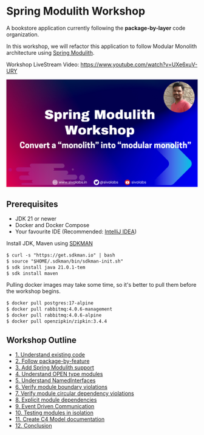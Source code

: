 # Spring Modulith Workshop
A bookstore application currently following the **package-by-layer** code organization.

In this workshop, we will refactor this application to follow Modular Monolith architecture 
using [Spring Modulith](https://spring.io/projects/spring-modulith).

Workshop LiveStream Video: https://www.youtube.com/watch?v=UXe6xuV-URY

![spring-modulith-workshop.png](docs/spring-modulith-workshop.png)

## Prerequisites
* JDK 21 or newer
* Docker and Docker Compose
* Your favourite IDE (Recommended: [IntelliJ IDEA](https://www.jetbrains.com/idea/))

Install JDK, Maven using [SDKMAN](https://sdkman.io/)

```shell
$ curl -s "https://get.sdkman.io" | bash
$ source "$HOME/.sdkman/bin/sdkman-init.sh"
$ sdk install java 21.0.1-tem
$ sdk install maven
```

Pulling docker images may take some time, so it's better to pull them before the workshop begins.

```shell
$ docker pull postgres:17-alpine
$ docker pull rabbitmq:4.0.6-management
$ docker pull rabbitmq:4.0.6-alpine
$ docker pull openzipkin/zipkin:3.4.4
```

## Workshop Outline

* [1. Understand existing code](workshop/step-1.md)
* [2. Follow package-by-feature](workshop/step-2.md)
* [3. Add Spring Modulith support](workshop/step-3.md)
* [4. Understand OPEN type modules](workshop/step-4.md)
* [5. Understand NamedInterfaces](workshop/step-5.md)
* [6. Verify module boundary violations](workshop/step-6.md)
* [7. Verify module circular dependency violations](workshop/step-7.md)
* [8. Explicit module dependencies](workshop/step-8.md)
* [9. Event Driven Communication](workshop/step-9.md)
* [10. Testing modules in isolation](workshop/step-10.md)
* [11. Create C4 Model documentation](workshop/step-11.md)
* [12. Conclusion](workshop/step-12.md)
